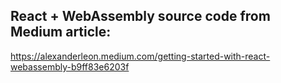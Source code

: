 ## React + WebAssembly source code from Medium article:

https://alexanderleon.medium.com/getting-started-with-react-webassembly-b9ff83e6203f
